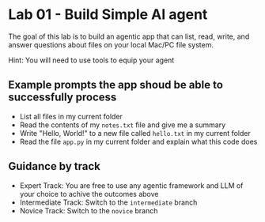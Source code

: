 # Lab 01 - Build Simple AI agent
The goal of this lab is to build an agentic app that can list, read, write, and answer questions about files on your local Mac/PC file system.

Hint: You will need to use tools to equip your agent

## Example prompts the app shoud be able to successfully process
- List all files in my current folder
- Read the contents of my `notes.txt` file and give me a summary
- Write "Hello, World!" to a new file called `hello.txt` in my current folder
- Read the file `app.py` in my current folder and explain what this code does

## Guidance by track

- Expert Track: You are free to use any agentic framework and LLM of your choice to achive the outcomes above
- Intermediate Track: Switch to the `intermediate` branch
- Novice Track: Switch to the `novice` branch